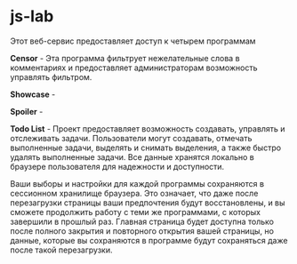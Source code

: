 # js-lab
<style>
  p{
  margin-bottom: 6px;
  }
  p span{
    font-weight: 700;
  }
</style>

<p>
Этот веб-сервис предоставляет доступ к четырем программам<br>
</p>
<p>
<span>Censor</span> - Эта программа фильтрует нежелательные слова в комментариях и предоставляет
администраторам возможность управлять фильтром.<br>
</p>
<p>
<span>Showcase</span> -<br>
</p>
<p>
<span>Spoiler</span> -<br>
</p>
<p>
<span>Todo List</span> - Проект предоставляет возможность создавать, управлять и отслеживать
задачи.
Пользователи могут создавать, отмечать выполненные задачи, выделять и снимать выделения, а также
быстро удалять выполненные задачи. Все данные хранятся локально в браузере пользователя для
надежности и доступности.<br>
</p>
<p>
Ваши выборы и настройки для каждой программы сохраняются в сессионном хранилище браузера. Это
означает, что даже после перезагрузки страницы ваши предпочтения будут восстановлены, и вы
сможете
продолжить работу с теми же программами, с которых завершили в прошлый раз. Главная страница
будет
доступна только после полного закрытия и повторного открытия вашей страницы, но данные, которые
вы
сохраняются в программе будут сохраняться даже после такой перезагрузки.
</p>

